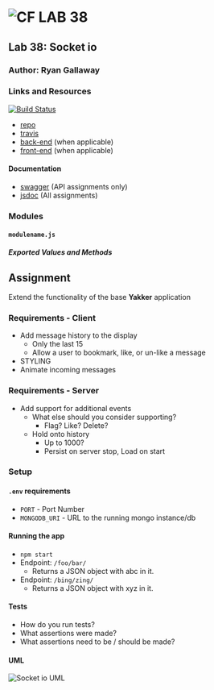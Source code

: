 ![CF](http://i.imgur.com/7v5ASc8.png) LAB 38
=================================================

## Lab 38: Socket io

### Author: Ryan Gallaway

### Links and Resources

[![Build Status](https://www.travis-ci.com/rkgallaway/38-socket.io.svg?branch=master)](https://www.travis-ci.com/rkgallaway/38-socket.io)

* [repo](https://github.com/rkgallaway/38-socket.io)
* [travis](https://www.travis-ci.com/rkgallaway/38-socket.io)
* [back-end](http://xyz.com) (when applicable)
* [front-end](http://xyz.com) (when applicable)

#### Documentation
* [swagger](http://xyz.com) (API assignments only)
* [jsdoc](http://xyz.com) (All assignments)

### Modules
#### `modulename.js`
##### Exported Values and Methods

## Assignment
Extend the functionality of the base **Yakker** application

### Requirements - Client
* Add message history to the display
  * Only the last 15
  * Allow a user to bookmark, like, or un-like a message
* STYLING
* Animate incoming messages

### Requirements - Server
* Add support for additional events
  * What else should you consider supporting?
    * Flag? Like? Delete?
  * Hold onto history
    * Up to 1000?
    * Persist on server stop, Load on start
### Setup
#### `.env` requirements
* `PORT` - Port Number
* `MONGODB_URI` - URL to the running mongo instance/db

#### Running the app
* `npm start`
* Endpoint: `/foo/bar/`
  * Returns a JSON object with abc in it.
* Endpoint: `/bing/zing/`
  * Returns a JSON object with xyz in it.
  
#### Tests
* How do you run tests?
* What assertions were made?
* What assertions need to be / should be made?

#### UML
![Socket io UML](./assets/uml.jpg)